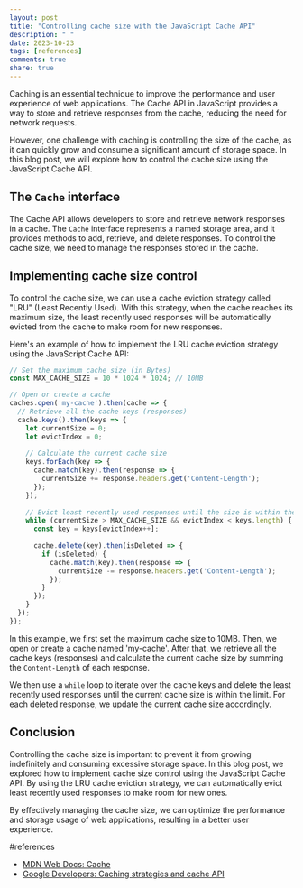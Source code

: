 ```yaml
---
layout: post
title: "Controlling cache size with the JavaScript Cache API"
description: " "
date: 2023-10-23
tags: [references]
comments: true
share: true
---
```


Caching is an essential technique to improve the performance and user experience of web applications. The Cache API in JavaScript provides a way to store and retrieve responses from the cache, reducing the need for network requests.

However, one challenge with caching is controlling the size of the cache, as it can quickly grow and consume a significant amount of storage space. In this blog post, we will explore how to control the cache size using the JavaScript Cache API.

## The `Cache` interface

The Cache API allows developers to store and retrieve network responses in a cache. The `Cache` interface represents a named storage area, and it provides methods to add, retrieve, and delete responses. To control the cache size, we need to manage the responses stored in the cache.

## Implementing cache size control

To control the cache size, we can use a cache eviction strategy called "LRU" (Least Recently Used). With this strategy, when the cache reaches its maximum size, the least recently used responses will be automatically evicted from the cache to make room for new responses.

Here's an example of how to implement the LRU cache eviction strategy using the JavaScript Cache API:

```javascript
// Set the maximum cache size (in Bytes)
const MAX_CACHE_SIZE = 10 * 1024 * 1024; // 10MB

// Open or create a cache
caches.open('my-cache').then(cache => {
  // Retrieve all the cache keys (responses)
  cache.keys().then(keys => {
    let currentSize = 0;
    let evictIndex = 0;
  
    // Calculate the current cache size
    keys.forEach(key => {
      cache.match(key).then(response => {
        currentSize += response.headers.get('Content-Length');
      });
    });
  
    // Evict least recently used responses until the size is within the limit
    while (currentSize > MAX_CACHE_SIZE && evictIndex < keys.length) {
      const key = keys[evictIndex++];
      
      cache.delete(key).then(isDeleted => {
        if (isDeleted) {
          cache.match(key).then(response => {
            currentSize -= response.headers.get('Content-Length');
          });
        }
      });
    }
  });
});
```

In this example, we first set the maximum cache size to 10MB. Then, we open or create a cache named 'my-cache'. After that, we retrieve all the cache keys (responses) and calculate the current cache size by summing the `Content-Length` of each response.

We then use a `while` loop to iterate over the cache keys and delete the least recently used responses until the current cache size is within the limit. For each deleted response, we update the current cache size accordingly.

## Conclusion

Controlling the cache size is important to prevent it from growing indefinitely and consuming excessive storage space. In this blog post, we explored how to implement cache size control using the JavaScript Cache API. By using the LRU cache eviction strategy, we can automatically evict least recently used responses to make room for new ones.

By effectively managing the cache size, we can optimize the performance and storage usage of web applications, resulting in a better user experience.

#references
- [MDN Web Docs: Cache](https://developer.mozilla.org/en-US/docs/Web/API/Cache)
- [Google Developers: Caching strategies and cache API](https://developers.google.com/web/fundamentals/instant-and-offline/web-storage/cache-api)